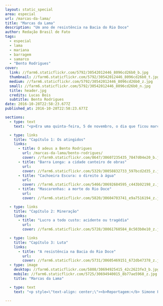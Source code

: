 ```yaml
---
layout: static_special
area: especial
url: /marcas-da-lama/
title: "Marcas da Lama"
description: "Um ano de resistência na Bacia do Rio Doce"
author: Redação Brasil de Fato
tags:
  - especial
  - lama
  - mariana
  - barragem
  - samarco
  - "Bento Rodrigues"
cover:
  link: //farm6.staticflickr.com/5792/30542012446_8096cd26b0_b.jpg
  thumbnail: //farm6.staticflickr.com/5792/30542012446_8096cd26b0_t.jpg
  medium: //farm6.staticflickr.com/5792/30542012446_8096cd26b0_z.jpg
  small: //farm6.staticflickr.com/5792/30542012446_8096cd26b0_n.jpg
  title: header.jpg
  credits: Lucas Bois
  subtitle: Bento Rodrigues
date: 2016-10-28T22:58:23.677Z
published_at: 2016-10-28T22:58:23.677Z

sections:
  - type: text
    text: "<p>Era uma quinta-feira, 5 de novembro, o dia que ficou marcado como o início da maior catástrofe socioambiental da história do Brasil. Do rompimento da barragem de Fundão – no município mineiro de Mariana –, percorrendo toda a Bacia do Rio Doce, até desembocar no mar do litoral capixaba, foram levados com a enxurrada de lama povoados, vidas, memórias e bens de milhares de pessoas.</p><p>Ao todo, 19 trabalhadores e moradores morreram, além de impactos nos ecossistemas e prejuízos na economia de dezenas de municípios em Minas Gerais e no Espírito Santo. Pertencente à mineradora Samarco – controlada pela BHP Billiton e pela Vale S.A. –, a barragem despejou cerca de 55 milhões de m³ de lama.</p><p>Um ano após a tragédia, a reportagem do <b>Brasil de Fato</b> percorreu diversas cidades atingidas para resgatar as histórias e consequências do desastre socioambiental.</p><p>O especial <b>\"Marcas da Lama: um ano de resistência na Bacia do Rio Doce\"</b> narra a rotina e vida de diversos atingidos ao longo da Bacia do Rio do Doce; aborda o modelo de mineração no país e sua relação com as multinacionais e o Estado; por fim, trata da luta dos atingidos e atingidas em busca de seus direitos.</p><p>De segunda-feira (31) até o próximo sábado (5), quando se completa um ano da tragédia, uma reportagem multimídia é lançada por dia. Acompanhe os relatos, números e análises deste especial no site do <b>Brasil de Fato</b> e em nossas redes sociais.</p>"

  - type: links
    title: "Capítulo 1: Os atingidos"
    links:
      - title: O adeus a Bento Rodrigues
        url: /marcas-da-lama/bento-rodrigues/
        cover: //farm9.staticflickr.com/8647/30607235435_7847d04e20_b.jpg
      - title: "Barra Longa: a cidade canteiro de obras"
        url:
        cover: //farm6.staticflickr.com/5329/30058832733_597bcd2d35_z.jpg
      - title: "Cachoeira Escura: o direito à água"
        url:
        cover: //farm6.staticflickr.com/5466/30692684595_c443b92198_z.jpg
      - title: "Mascarenhas: a morte do Rio Doce"
        url:
        cover: //farm6.staticflickr.com/5820/30604703741_e9a7516194_z.jpg

  - type: links
    title: "Capítulo 2: Mineração"
    links:
      - title: "Lucro a todo custo: acidente ou tragédia"
        url:
        cover: //farm6.staticflickr.com/5728/30061760584_8c503b0e10_z.jpg

  - type: links
    title: "Capítulo 3: Luta"
    links:
      - title: "A resistência na Bacia do Rio Doce"
        url:
        cover: //farm6.staticflickr.com/5731/30605469151_672db47378_z.jpg
  - type: image
    desktop: //farm6.staticflickr.com/5808/30694925415_42c2623fe3_b.jpg
    mobile: //farm6.staticflickr.com/5725/30694940015_8b77ae5968_z.jpg
    title: "Marcas da Lama"

  - type: text
    text: "<p style=\"text-align: center;\"><b>Reportagem:</b> Simone Freire, José Eduardo Bernardes e Guilherme Weimann<br><b>Edição:</b> Vivian Fernandes<br><b>Vídeo e foto:</b> José Eduardo Bernardes, Guilherme Weimann e Thiago Hersan<br><b>Edição de vídeo:</b> Marcelo Cruz <br><b>Design e edição de foto:</b> Wilcker Morais<br><b>Coordenação de arte:</b> José Bruno Lima<br><b>Desenvolvimento:</b> Giuliana Marquesi, Michael Feitosa, Nicholas Pereira, Ricardo Retamal, Thiago Hersan e Wandecleya Martins<br><b>Apoio:</b> Nadine Nascimento, Júlia Dolce, Norma Odara, Rute Pina e Rafael Tatemoto<br><b>Coordenação de jornalismo:</b> Simone Freire<br><b>Agradecimentos:</b> Regiane, Jonatan, Fabiana, Ellen, Camila, Thiago, Diane, Valcileno, Binho, Débora, Maria Julia, além do Movimento pela Soberania Popular na Mineração (MAM) e do Movimento dos Atingidos por Barragens (MAB)</p><p></p>"

---
```

